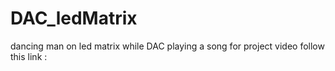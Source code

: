 # DAC_ledMatrix
dancing man on led matrix while DAC playing a song
for project video follow this link :
